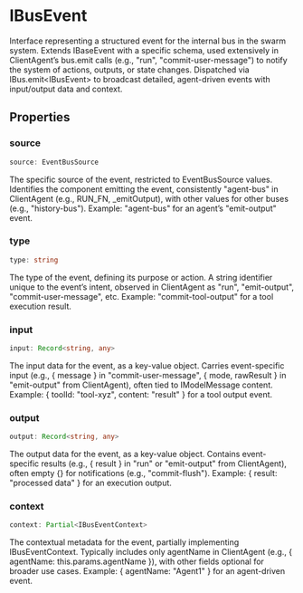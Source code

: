 # IBusEvent

Interface representing a structured event for the internal bus in the swarm system.
Extends IBaseEvent with a specific schema, used extensively in ClientAgent’s bus.emit calls (e.g., "run", "commit-user-message") to notify the system of actions, outputs, or state changes.
Dispatched via IBus.emit&lt;IBusEvent&gt; to broadcast detailed, agent-driven events with input/output data and context.

## Properties

### source

```ts
source: EventBusSource
```

The specific source of the event, restricted to EventBusSource values.
Identifies the component emitting the event, consistently "agent-bus" in ClientAgent (e.g., RUN_FN, _emitOutput), with other values for other buses (e.g., "history-bus").
Example: "agent-bus" for an agent’s "emit-output" event.

### type

```ts
type: string
```

The type of the event, defining its purpose or action.
A string identifier unique to the event’s intent, observed in ClientAgent as "run", "emit-output", "commit-user-message", etc.
Example: "commit-tool-output" for a tool execution result.

### input

```ts
input: Record<string, any>
```

The input data for the event, as a key-value object.
Carries event-specific input (e.g., { message } in "commit-user-message", { mode, rawResult } in "emit-output" from ClientAgent), often tied to IModelMessage content.
Example: { toolId: "tool-xyz", content: "result" } for a tool output event.

### output

```ts
output: Record<string, any>
```

The output data for the event, as a key-value object.
Contains event-specific results (e.g., { result } in "run" or "emit-output" from ClientAgent), often empty {} for notifications (e.g., "commit-flush").
Example: { result: "processed data" } for an execution output.

### context

```ts
context: Partial<IBusEventContext>
```

The contextual metadata for the event, partially implementing IBusEventContext.
Typically includes only agentName in ClientAgent (e.g., { agentName: this.params.agentName }), with other fields optional for broader use cases.
Example: { agentName: "Agent1" } for an agent-driven event.
